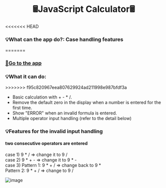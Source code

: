 <h1 align="center">🖩JavaScript Calculator🖩</h1>

<<<<<<< HEAD
<h3 align="left">💡What can the app do?: Case handling features</h3>
=======
<h3><a href="https://yukiramu.github.io/WMAD-JavaScript-Calculator/" target="_blank">🌷Go to the app</a></h3>

<h3 align="left">💡What it can do:</h3>
>>>>>>> f95c820967eea807629924ad211998e987bfdf3a

- Basic calculation with + - * /.  
- Remove the default zero in the display when a number is entered for the first time.
- Show "ERROR" when an invalid formula is entered.
- Multiple operator input handling (refer to the detail below)

<h3 align="left">💡Features for the invalid input handling</h3>

<h4>two consecutive operators are entered</h4>
case 1) 9 * / => change it to 9 /<br>
case 2) 9 * + - => change it to 9 * -<br>
case 3) Pattern 1: 9 * + / => change back to 9 *<br>
Pattern 2: 9 * + / => change to 9 /<br>


![image](https://user-images.githubusercontent.com/76931326/111820268-86a36e80-889e-11eb-83a0-7193e7130b00.png)
